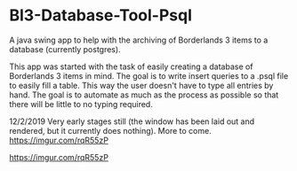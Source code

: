 # Bl3-Database-Tool-Psql
A java swing app to help with the archiving of Borderlands 3 items to a database (currently postgres).

This app was started with the task of easily creating a database of Borderlands 3 items in mind.
The goal is to write insert queries to a .psql file to easily fill a table. This way the user doesn't have to type
all entries by hand. The goal is to automate as much as the process as possible so that there will be little to
no typing required.

12/2/2019
Very early stages still (the window has been laid out and rendered, but it currently does nothing). More to come.
https://imgur.com/rqR55zP

https://imgur.com/rqR55zP
